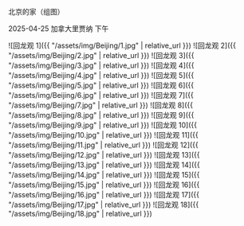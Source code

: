 北京的家（组图）

2025-04-25 加拿大里贾纳 下午

![回龙观 1]({{ "/assets/img/Beijing/1.jpg" | relative_url }})
![回龙观 2]({{ "/assets/img/Beijing/2.jpg" | relative_url }})
![回龙观 3]({{ "/assets/img/Beijing/3.jpg" | relative_url }})
![回龙观 4]({{ "/assets/img/Beijing/4.jpg" | relative_url }})
![回龙观 5]({{ "/assets/img/Beijing/5.jpg" | relative_url }})
![回龙观 6]({{ "/assets/img/Beijing/6.jpg" | relative_url }})
![回龙观 7]({{ "/assets/img/Beijing/7.jpg" | relative_url }})
![回龙观 8]({{ "/assets/img/Beijing/8.jpg" | relative_url }})
![回龙观 9]({{ "/assets/img/Beijing/9.jpg" | relative_url }})
![回龙观 10]({{ "/assets/img/Beijing/10.jpg" | relative_url }})
![回龙观 11]({{ "/assets/img/Beijing/11.jpg" | relative_url }})
![回龙观 12]({{ "/assets/img/Beijing/12.jpg" | relative_url }})
![回龙观 13]({{ "/assets/img/Beijing/13.jpg" | relative_url }})
![回龙观 14]({{ "/assets/img/Beijing/14.jpg" | relative_url }})
![回龙观 15]({{ "/assets/img/Beijing/15.jpg" | relative_url }})
![回龙观 16]({{ "/assets/img/Beijing/16.jpg" | relative_url }})
![回龙观 17]({{ "/assets/img/Beijing/17.jpg" | relative_url }})
![回龙观 18]({{ "/assets/img/Beijing/18.jpg" | relative_url }})